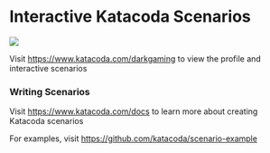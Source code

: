 # Interactive Katacoda Scenarios

[![](http://shields.katacoda.com/katacoda/darkgaming/count.svg)](https://www.katacoda.com/darkgaming "Get your profile on Katacoda.com")

Visit https://www.katacoda.com/darkgaming to view the profile and interactive scenarios

### Writing Scenarios
Visit https://www.katacoda.com/docs to learn more about creating Katacoda scenarios

For examples, visit https://github.com/katacoda/scenario-example
